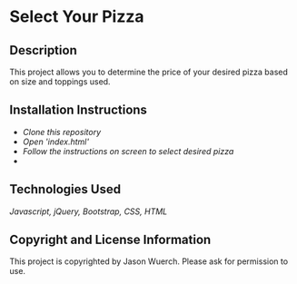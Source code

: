# Select Your Pizza

## Description

This project allows you to determine the price of your desired pizza based on size and toppings used.

## Installation Instructions

* _Clone this repository_
* _Open 'index.html'_
* _Follow the instructions on screen to select desired pizza_
* 

## Technologies Used

_Javascript, jQuery, Bootstrap, CSS, HTML_

## Copyright and License Information

This project is copyrighted by Jason Wuerch. Please ask for permission to use.
